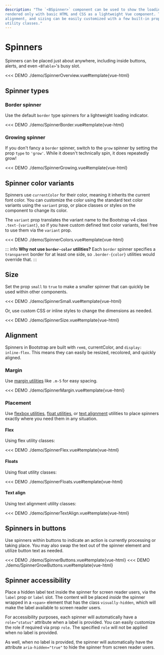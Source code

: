 ```yaml
---
description: "The `<BSpinner>` component can be used to show the loading state in your projects. They're
rendered only with basic HTML and CSS as a lightweight Vue component. Their appearance,
alignment, and sizing can be easily customized with a few built-in props and/or Bootstrap v5
utility classes."
---
```


# Spinners

<PageHeader />

Spinners can be placed just about anywhere, including inside buttons, alerts, and even `<BTable>`'s
busy slot.

<<< DEMO ./demo/SpinnerOverview.vue#template{vue-html}

## Spinner types

### Border spinner

Use the default `border` type spinners for a lightweight loading indicator.

<<< DEMO ./demo/SpinnerBorder.vue#template{vue-html}

### Growing spinner

If you don't fancy a `border` spinner, switch to the `grow` spinner by setting the prop `type` to
`'grow'`. While it doesn't technically spin, it does repeatedly grow!

<<< DEMO ./demo/SpinnerGrowing.vue#template{vue-html}

## Spinner color variants

Spinners use `currentColor` for their color, meaning it inherits the current font color. You can
customize the color using the standard text color variants using the `variant` prop, or place
classes or styles on the component to change its color.

The `variant` prop translates the variant name to the Bootstrap v4 class `.text-{variant}`, so if
you have custom defined text color variants, feel free to use them via the `variant` prop.

<<< DEMO ./demo/SpinnerColors.vue#template{vue-html}

::: info
**Why not use `border-color` utilities?** Each `border` spinner specifies a `transparent` border for
at least one side, so `.border-{color}` utilities would override that.
:::

## Size

Set the prop `small` to `true` to make a smaller spinner that can quickly be used within other components.

<<< DEMO ./demo/SpinnerSmall.vue#template{vue-html}

Or, use custom CSS or inline styles to change the dimensions as needed.

<<< DEMO ./demo/SpinnerSize.vue#template{vue-html}

## Alignment

Spinners in Bootstrap are built with `rem`s, currentColor, and `display: inline-flex`. This means they can easily be resized, recolored, and quickly aligned.

### Margin

Use [margin utilities](https://getbootstrap.com/docs/5.3/utilities/spacing/) like `.m-5` for easy spacing.

<<< DEMO ./demo/SpinnerMargin.vue#template{vue-html}

### Placement

Use [flexbox utilities](https://getbootstrap.com/docs/5.3/utilities/flex/), [float utilities](https://getbootstrap.com/docs/5.3/utilities/float/), or [text alignment](https://getbootstrap.com/docs/5.3/utilities/text/) utilities to place spinners exactly where you need them in any situation.

#### Flex

Using flex utility classes:

<<< DEMO ./demo/SpinnerFlex.vue#template{vue-html}

#### Floats

Using float utility classes:

<<< DEMO ./demo/SpinnerFloats.vue#template{vue-html}

#### Text align

Using text alignment utility classes:

<<< DEMO ./demo/SpinnerTextAlign.vue#template{vue-html}

## Spinners in buttons

Use spinners within buttons to indicate an action is currently processing or taking place. You may also swap the text out of the spinner element and utilize button text as needed.

<<< DEMO ./demo/SpinnerButtons.vue#template{vue-html}
<<< DEMO ./demo/SpinnerGrowButtons.vue#template{vue-html}

## Spinner accessibility

Place a hidden label text inside the spinner for screen reader users, via the `label` prop or `label` slot. The content will be placed _inside_ the spinner wrapped in a `<span>` element that has the class `visually-hidden`, which will make the label available to screen reader users.

For accessibility purposes, each spinner will automatically have a `role="status"` attribute when a label is provided. You can easily customize the role if required via prop `role`. The specified `role` will not be applied when no label is provided.

As well, when no label is provided, the spinner will automatically have the attribute `aria-hidden="true"` to hide the spinner from screen reader users.

<ComponentReference :data="data" />

<script setup lang="ts">
import {data} from '../../data/components/spinner.data'
</script>
